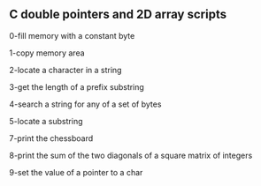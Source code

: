  ## C double pointers and 2D array scripts  
   
0-fill memory with a constant byte  
    
1-copy memory area   
  
2-locate a character in a string  
  
3-get the length of a prefix substring  
   
4-search a string for any of a set of bytes  
  
5-locate a substring   
  
7-print the chessboard  
  
8-print the sum of the two diagonals of a square matrix of integers  
   
9-set the value of a pointer to a char  
